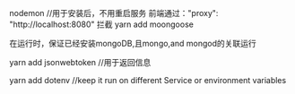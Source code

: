 nodemon //用于安装后，不用重启服务 
前端通过："proxy": "http://localhost:8080" 拦截
yarn add moongoose

在运行时，保证已经安装mongoDB,且mongo,and mongod的关联运行

yarn add jsonwebtoken //用于返回信息

yarn add dotenv //keep it run on different Service or environment variables
